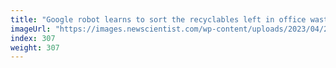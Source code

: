 ```yaml
---
title: "Google robot learns to sort the recyclables left in office waste bins"
imageUrl: "https://images.newscientist.com/wp-content/uploads/2023/04/20122806/SEI_152683718.jpg?width=788"
index: 307
weight: 307
---
```

